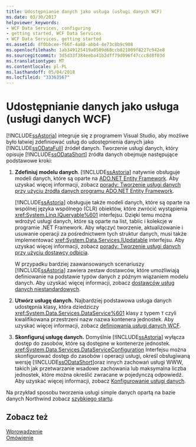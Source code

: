 ```yaml
---
title: Udostępnianie danych jako usługa (usługi danych WCF)
ms.date: 03/30/2017
helpviewer_keywords:
- WCF Data Services, configuring
- getting started, WCF Data Services
- WCF Data Services, getting started
ms.assetid: df0bbcee-f66f-4a88-abb4-4e73c8b9c908
ms.openlocfilehash: 1ab349125419a0589d68ccb821009f8227c942e8
ms.sourcegitcommit: 3d5d33f384eeba41b2dff79d096f47ccc8d8f03d
ms.translationtype: MT
ms.contentlocale: pl-PL
ms.lasthandoff: 05/04/2018
ms.locfileid: "33363567"
---
```

# <a name="exposing-your-data-as-a-service-wcf-data-services"></a>Udostępnianie danych jako usługa (usługi danych WCF)
[!INCLUDE[ssAstoria](../../../../includes/ssastoria-md.md)] integruje się z programem Visual Studio, aby możliwe było łatwiej zdefiniować usług do udostępnienia danych jako [!INCLUDE[ssODataFull](../../../../includes/ssodatafull-md.md)] źródeł danych. Tworzenie usługi danych, który opisuje [!INCLUDE[ssODataShort](../../../../includes/ssodatashort-md.md)] źródła danych obejmuje następujące podstawowe kroki:  
  
1.  **Zdefiniuj** **modelu danych**. [!INCLUDE[ssAstoria](../../../../includes/ssastoria-md.md)] natywnie obsługuje modeli danych, które są oparte na [ADO.NET Entity Framework](../../../../docs/framework/data/adonet/ef/index.md). Aby uzyskać więcej informacji, zobacz [porady: Tworzenie usługi danych przy użyciu źródła danych programu ADO.NET Entity Framework](../../../../docs/framework/data/wcf/create-a-data-service-using-an-adonet-ef-data-wcf.md).  
  
     [!INCLUDE[ssAstoria](../../../../includes/ssastoria-md.md)] obsługuje także modeli danych, które są oparte na wspólnej języka wspólnego (CLR) obiektów, które zwrócić wystąpienia <xref:System.Linq.IQueryable%601> interfejsu. Dzięki temu można wdrożyć usługi danych, które są oparte na list, tablic i kolekcje w programie .NET Framework. Aby włączyć tworzenie, aktualizowanie i usuwanie operacji za pośrednictwem tych struktur danych, musi także implementować <xref:System.Data.Services.IUpdatable> interfejsu. Aby uzyskać więcej informacji, zobacz [porady: Tworzenie usługi danych przy użyciu dostawcy odbicia](../../../../docs/framework/data/wcf/create-a-data-service-using-rp-wcf-data-services.md).  
  
     W przypadku bardziej zaawansowanych scenariuszy [!INCLUDE[ssAstoria](../../../../includes/ssastoria-md.md)] zawiera zestaw dostawców, które umożliwiają definiowanie na podstawie typów danych z późnym wiązaniem modelu danych. Aby uzyskać więcej informacji, zobacz [dostawców usług danych niestandardowych](../../../../docs/framework/data/wcf/custom-data-service-providers-wcf-data-services.md).  
  
2.  **Utwórz usługę danych.** Najbardziej podstawowa usługa danych udostępnia klasy, która dziedziczy <xref:System.Data.Services.DataService%601> klasy z typem `T` czyli kwalifikowana przestrzeni nazw nazwa kontenera jednostek. Aby uzyskać więcej informacji, zobacz [definiowania usługi danych WCF](../../../../docs/framework/data/wcf/defining-wcf-data-services.md).  
  
3.  **Skonfiguruj usługę danych.** Domyślnie [!INCLUDE[ssAstoria](../../../../includes/ssastoria-md.md)] wyłącza dostęp do zasobów, które są dostępne w kontenerze jednostek. <xref:System.Data.Services.DataServiceConfiguration> Interfejsu można skonfigurować dostęp do zasobów i operacji usługi, określ obsługiwaną wersję [!INCLUDE[ssODataShort](../../../../includes/ssodatashort-md.md)]oraz innych zachowań usługi WWW, takich jak przetwarzanie wsadowe zachowania lub maksymalna liczba jednostek, które można określić zwracane w pojedynczą odpowiedź. Aby uzyskać więcej informacji, zobacz [Konfigurowanie usługi danych](../../../../docs/framework/data/wcf/configuring-the-data-service-wcf-data-services.md).  
  
 Na przykład sposobu tworzenia usługi simple danych opartą na bazie danych Northwind zobacz [szybkiego startu](../../../../docs/framework/data/wcf/quickstart-wcf-data-services.md).  
  
## <a name="see-also"></a>Zobacz też  
 [Wprowadzenie](../../../../docs/framework/data/wcf/getting-started-with-wcf-data-services.md)  
 [Omówienie](../../../../docs/framework/data/wcf/wcf-data-services-overview.md)
